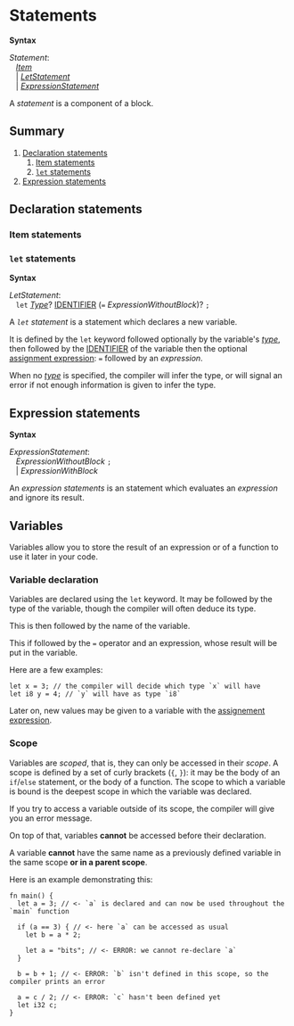 # Statements

<div style="background-color: rgba(255, 255, 255, 0.15);">
<strong>Syntax</strong>

*Statement*: <br />
 &nbsp;&nbsp; [*Item*](../items/items.md) <br />
 &nbsp;&nbsp; | [*LetStatement*](#let-statements) <br />
 &nbsp;&nbsp; | [*ExpressionStatement*](#expression-statements)
</div>

A *statement* is a component of a block.

## Summary

1. [Declaration statements](#declaration-statements)
    1. [Item statements](#item-statements)
    2. [`let` statements](#`let`-statements)
2. [Expression statements](#expression-statements)

## Declaration statements

### Item statements

### `let` statements

<div style="background-color: rgba(255, 255, 255, 0.15);">
<strong>Syntax</strong>

*LetStatement*: <br />
 &nbsp;&nbsp; `let` [*Type*](../types.md)? [IDENTIFIER](../lexical_structure/identifiers.md) (`=` *ExpressionWithoutBlock*)? `;`
</div>

A *`let` statement* is a statement which declares a new <!--@TODO: set of variables instead--> variable.

It is defined by the `let` keyword followed optionally by the variable's [*type*](../types.md), then followed by the [IDENTIFIER](../lexical_structure/identifiers.md) of the variable then the optional [assignment expression](expressions/operator_expressions.md#assignment-expression): `=` followed by an *expression*.

When no [*type*](../types.md) is specified, the compiler will infer the type, or will signal an error if not enough information is given to infer the type.

## Expression statements

<div style="background-color: rgba(255, 255, 255, 0.15);">
<strong>Syntax</strong>

*ExpressionStatement*: <br />
 &nbsp;&nbsp; *ExpressionWithoutBlock* `;` <br />
 &nbsp;&nbsp; | *ExpressionWithBlock*
</div>

An *expression statements* is an statement which evaluates an *expression* and ignore its result.

<!-- @TODO: delete the rest of the file -->

## Variables

Variables allow you to store the result of an expression or of a function to use it later in your code.

### Variable declaration

Variables are declared using the `let` keyword.
It may be followed by the type of the variable, though the compiler will often deduce its type.

This is then followed by the name of the variable.

This if followed by the `=` operator and an expression, whose result will be put in the variable.

Here are a few examples:

```lapis
let x = 3; // the compiler will decide which type `x` will have
let i8 y = 4; // `y` will have as type `i8`
```

Later on, new values may be given to a variable with the [assignement expression](expressions/operator_expressions#assignement-expression).

### Scope

Variables are *scoped*, that is, they can only be accessed in their *scope*.
A scope is defined by a set of curly brackets (`{`, `}`): it may be the body of an `if`/`else` statement, or the body of a function.
The scope to which a variable is bound is the deepest scope in which the variable was declared.

If you try to access a variable outside of its scope, the compiler will give you an error message.

On top of that, variables **cannot** be accessed before their declaration.
<!-- **and their first assignement**.-->
A variable **cannot** have the same name as a previously defined variable in the same scope **or in a parent scope**.

Here is an example demonstrating this:

```lapis
fn main() {
  let a = 3; // <- `a` is declared and can now be used throughout the `main` function

  if (a == 3) { // <- here `a` can be accessed as usual
    let b = a * 2;

    let a = "bits"; // <- ERROR: we cannot re-declare `a`
  }

  b = b + 1; // <- ERROR: `b` isn't defined in this scope, so the compiler prints an error

  a = c / 2; // <- ERROR: `c` hasn't been defined yet
  let i32 c;
}
```
